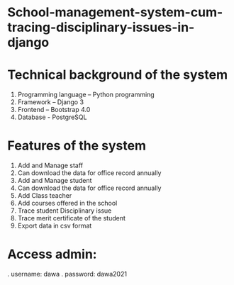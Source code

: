 # School-management-system-cum-tracing-disciplinary-issues-in-django
# Technical background of the system
1. Programming language – Python programming
2. Framework – Django 3
3. Frontend – Bootstrap 4.0
4. Database - PostgreSQL 


# Features of the system 
1. Add and Manage staff
2. Can download the data for office record annually
3. Add and Manage student
4. Can download the data for office record annually
5. Add Class teacher
6. Add courses offered in the school
7. Trace student Disciplinary issue
8. Trace merit certificate of the student
9. Export data in csv format


# Access admin:
. username: dawa
. password: dawa2021
